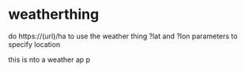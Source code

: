 # weatherthing

do https://(url)/ha to use the weather thing
?lat and ?lon parameters to specify location

this is nto a weather ap p